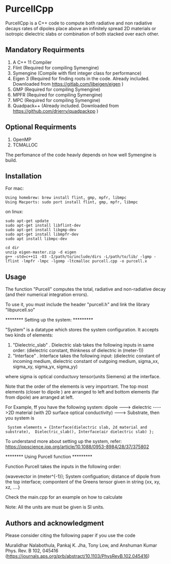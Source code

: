 # PurcellCpp

PurcellCpp is a C++ code to compute both radiative and non radiative decays rates of dipoles place above an infinitely spread 2D materials or isotropic dielectric slabs or combination of both stacked over each other. 



## Mandatory Requirments

1) A C++ 11 Compiler
2) Flint                (Required for compiling Symengine)
3) Symengine            (Compile with flint integer class for performance)
5) Eigen 3              (Required for finding roots in the code. Already included. Downloaded from https://gitlab.com/libeigen/eigen )
6) GMP                  (Required for compiling Symengine)
8) MPFR                 (Required for compiling Symengine)
9) MPC                  (Required for compiling Symengine)
10) Quadpack++          (Already included. Downloaded from https://github.com/drjerry/quadpackpp )
## Optional Requirments

1) OpenMP
2) TCMALLOC 

The perfomance of the code heavly depends on how well Symengine is build.

## Installation

For mac:

```
Using homebrew: brew install flint, gmp, mpfr, libmpc
Using Macports: sudo port install flint, gmp, mpfr, libmpc
```

on linux:

```
sudo apt-get update
sudo apt-get install libflint-dev
sudo apt-get install libgmp-dev
sudo apt-get install libmpfr-dev
sudo apt install libmpc-dev
```



```
cd dir
unzip eigen-master.zip -d eigen
g++ -std=c++11 -O3 -I/path/to/include/dirs -L/path/to/lib/ -lgmp -lflint -lmpfr -lmpc -lgomp -ltcmalloc purcell.cpp -o purcell.x
```

## Usage

The function "Purcell" computes the total, radiative and non-radiative decay (and their numerical integration errors).

To use it, you must include the header "purcell.h" and link the library "libpurcell.so"

******** Setting up the system: *********

"System" is a datatype which stores the system configuration. It accepts two kinds of elements:
1) "Dielectric_slab" . Dielectric slab takes the following inputs in same order: (dielectric constant, thinkness of dielectric in (meter-1))
2) "Interface" . Interface takes the following input: (dielectric constant of incoming medium, dielectric constant of outgoing medium, sigma_xx, sigma_xy, sigma_yx, sigma_yy)

where sigma is optical conductuvy tensor(units Siemens) at the interface.

 Note that the order of the elements is very importrant. The top most elements (closer to dipole ) are arranged to left and bottom elements (far from dipole) are arranged at left.

For Example, ff you have the following system: dipole ---> dielectric ---->2D material (with 2D surface optical conductivity) ---> Substrate, then you system is 

``` System elements = {Interface(dielectric slab, 2d material and substrate),  Dielectric_slab(), Interface(air dielectric slab) };```

To understand more about setting up the system, refer: https://iopscience.iop.org/article/10.1088/0953-8984/28/37/375802 

******** Using Purcell function *********

Function Purcell takes the inputs in the following order:

(wavevector in (meter^{-1}); System configuation; distance of dipole from the top interface; compontent of the Greens tensor given in string {xx, xy, xz, ....}

Check the main.cpp for an example on how to calculate

Note: All the units are must be given is SI units. 

## Authors and acknowledgment
Please consider citing the following paper if you use the code

Muralidhar Nalabothula, Pankaj K. Jha, Tony Low, and Anshuman Kumar Phys. Rev. B 102, 045416 (https://journals.aps.org/prb/abstract/10.1103/PhysRevB.102.045416)




